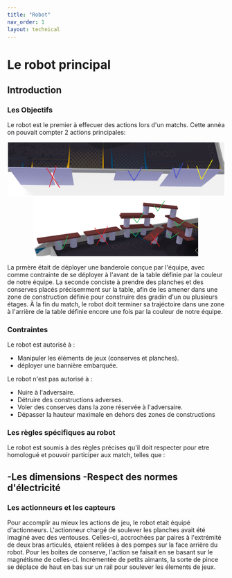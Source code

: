 ```yaml
---
title: "Robot"
nav_order: 1
layout: technical
---
```

# Le robot principal

<model-viewer alt="ROBOT" src="./Meca/FichiersGLTF/ExportRobotUniWIP.glb" ar style="width:80%; height:400px" shadow-intensity="1" camera-controls min-field-of-view="2deg"></model-viewer>
## Introduction

### Les Objectifs

Le robot est le premier à effecuer des actions lors d'un matchs. Cette annéa on pouvait compter 2 actions principales:

<div style="display: flex; justify-content: space-around; flex-wrap: wrap;">
<img src="Images/reglebanderole.png" >
<img src="Images/regleconserve.png" >
</div>

La prmère était de déployer une banderole conçue par l'équipe, avec comme contrainte de se déployer à l'avant de la table définie par la couleur de notre équipe.
La seconde conciste à prendre des planches et des conserves placés précisemment sur la table, afin de les amener dans une zone de construction définie pour construire des gradin d'un ou plusieurs étages.
À la fin du match, le robot doit terminer sa trajéctoire dans une zone à l'arrière de la table définie encore une fois par la couleur de notre équipe.

### Contraintes

Le robot est autorisé à :

- Manipuler les éléments de jeux (conserves et planches).
- déployer une bannière embarquée.

Le robot n'est pas autorisé à :

- Nuire à l'adversaire.
- Détruire des constructions adverses.
- Voler des conserves dans la zone réservée à l'adversaire.
- Dépasser la hauteur maximale en dehors des zones de constructions

### Les règles spécifiques au robot 

Le robot est soumis à des règles précises qu'il doit respecter pour etre homologué et pouvoir participer aux match, telles que : 

-Les dimensions 
-Respect des normes d'électricité 
-

### Les actionneurs et les capteurs

Pour accomplir au mieux les actions de jeu, le robot etait équipé d'actionneurs. L'actionneur chargé de soulever les planches avait été imaginé avec des ventouses. Celles-ci, accrochées par paires à l'extrémité de deux bras articulés, etaient reliées à des pompes sur la face arrière du robot. 
Pour les boites de conserve, l'action se faisait en se basant sur le magnétisme de celles-ci. Incrémentée de petits aimants, la sorte de pince se déplace de haut en bas sur un rail pour soulever les élements de jeux. 
 
